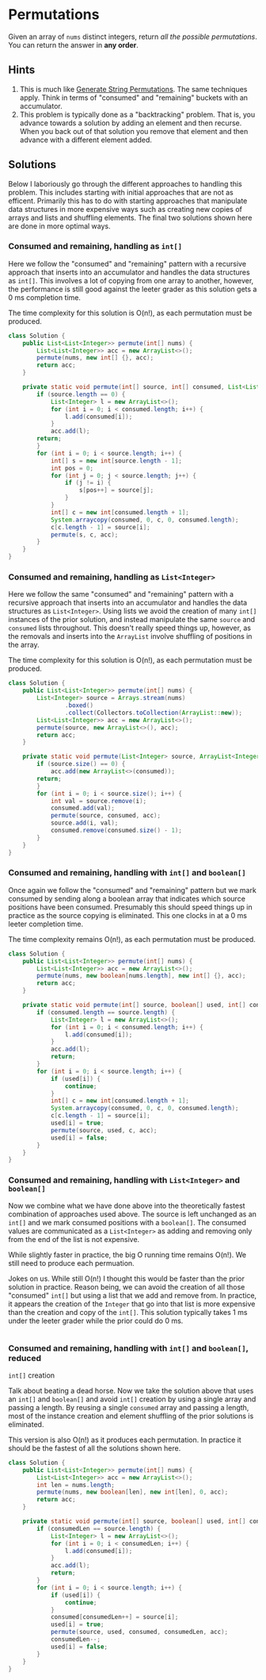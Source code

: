 # Permutations

Given an array of `nums` distinct integers, return *all the possible
permutations*. You can return the answer in **any order**.

## Hints

1. This is much like
   [Generate String Permutations](../generate-string-permutations). The same
   techniques apply. Think in terms of "consumed" and "remaining" buckets
   with an accumulator.
1. This problem is typically done as a "backtracking" problem. That is, you
   advance towards a solution by adding an element and then recurse. When you
   back out of that solution you remove that element and then advance with
   a different element added.

## Solutions

Below I laboriously go through the different approaches to handling this
problem. This includes starting with initial approaches that are not as
efficent. Primarily this has to do with starting approaches that manipulate
data structures in more expensive ways such as creating new copies of arrays
and lists and shuffling elements. The final two solutions shown here are done
in more optimal ways.

### Consumed and remaining, handling as `int[]`

Here we follow the "consumed" and "remaining" pattern with a recursive
approach that inserts into an accumulator and handles the data structures as
`int[]`. This involves a lot of copying from one array to another, however,
the performance is still good against the leeter grader as this solution gets
a 0 ms completion time.

The time complexity for this solution is O(n!), as each permutation must be
produced.

```java
class Solution {
    public List<List<Integer>> permute(int[] nums) {
        List<List<Integer>> acc = new ArrayList<>();
        permute(nums, new int[] {}, acc);
        return acc;
    }

    private static void permute(int[] source, int[] consumed, List<List<Integer>> acc) {
        if (source.length == 0) {
            List<Integer> l = new ArrayList<>();
            for (int i = 0; i < consumed.length; i++) {
                l.add(consumed[i]);
            }
            acc.add(l);
	    return;
        }
        for (int i = 0; i < source.length; i++) {
            int[] s = new int[source.length - 1];
            int pos = 0;
            for (int j = 0; j < source.length; j++) {
                if (j != i) {
                    s[pos++] = source[j];
                }
            }
            int[] c = new int[consumed.length + 1];
            System.arraycopy(consumed, 0, c, 0, consumed.length);
            c[c.length - 1] = source[i];
            permute(s, c, acc);
        }
    }
}
```

### Consumed and remaining, handling as `List<Integer>`

Here we follow the same "consumed" and "remaining" pattern with a recursive
approach that inserts into an accumulator and handles the data structures as
`List<Integer>`. Using lists we avoid the creation of many `int[]` instances
of the prior solution, and instead manipulate the same `source` and `consumed`
lists throughout. This doesn't really speed things up, however, as the
removals and inserts into the `ArrayList` involve shuffling of positions in
the array.

The time complexity for this solution is O(n!), as each permutation must be
produced.

```java
class Solution {
    public List<List<Integer>> permute(int[] nums) {
        List<Integer> source = Arrays.stream(nums)
                .boxed()
                .collect(Collectors.toCollection(ArrayList::new));
        List<List<Integer>> acc = new ArrayList<>();
        permute(source, new ArrayList<>(), acc);
        return acc;
    }

    private static void permute(List<Integer> source, ArrayList<Integer> consumed, List<List<Integer>> acc) {
        if (source.size() == 0) {
            acc.add(new ArrayList<>(consumed));
	    return;
        }
        for (int i = 0; i < source.size(); i++) {
            int val = source.remove(i);
            consumed.add(val);
            permute(source, consumed, acc);
            source.add(i, val);
            consumed.remove(consumed.size() - 1);
        }
    }
}
```

### Consumed and remaining, handling with `int[]` and `boolean[]`

Once again we follow the "consumed" and "remaining" pattern but we mark
consumed by sending along a boolean array that indicates which source
positions have been consumed. Presumably this should speed things up in
practice as the source copying is eliminated. This one clocks in at a 0 ms
leeter completion time.

The time complexity remains O(n!), as each permutation must be produced.

```java
class Solution {
    public List<List<Integer>> permute(int[] nums) {
        List<List<Integer>> acc = new ArrayList<>();
        permute(nums, new boolean[nums.length], new int[] {}, acc);
        return acc;
    }

    private static void permute(int[] source, boolean[] used, int[] consumed, List<List<Integer>> acc) {
        if (consumed.length == source.length) {
            List<Integer> l = new ArrayList<>();
            for (int i = 0; i < consumed.length; i++) {
                l.add(consumed[i]);
            }
            acc.add(l);
            return;
        }
        for (int i = 0; i < source.length; i++) {
            if (used[i]) {
                continue;
            }
            int[] c = new int[consumed.length + 1];
            System.arraycopy(consumed, 0, c, 0, consumed.length);
            c[c.length - 1] = source[i];
            used[i] = true;
            permute(source, used, c, acc);
            used[i] = false;
        }
    }
}
```

### Consumed and remaining, handling with `List<Integer>` and `boolean[]`

Now we combine what we have done above into the theoretically fastest
combination of approaches used above. The source is left unchanged as an
`int[]` and we mark consumed positions with a `boolean[]`. The consumed
values are communicated as a `List<Integer>` as adding and removing only from
the end of the list is not expensive.

While slightly faster in practice, the big O running time remains O(n!). We
still need to produce each permuation.

Jokes on us. While still O(n!) I thought this would be faster than the prior
solution in practice. Reason being, we can avoid the creation of all those
"consumed" `int[]` but using a list that we add and remove from. In practice,
it appears the creation of the `Integer` that go into that list is more
expensive than the creation and copy of the `int[]`. This solution typically
takes 1 ms under the leeter grader while the prior could do 0 ms.

```java
```

### Consumed and remaining, handling with `int[]` and `boolean[]`, reduced
`int[]` creation

Talk about beating a dead horse. Now we take the solution above that uses an
`int[]` and `boolean[]` and avoid `int[]` creation by using a single array and
passing a length. By reusing a single `consumed` array and passing a length,
most of the instance creation and element shuffling of the prior solutions is
eliminated.

This version is also O(n!) as it produces each permutation. In practice it
should be the fastest of all the solutions shown here.

```java
class Solution {
    public List<List<Integer>> permute(int[] nums) {
        List<List<Integer>> acc = new ArrayList<>();
        int len = nums.length;
        permute(nums, new boolean[len], new int[len], 0, acc);
        return acc;
    }

    private static void permute(int[] source, boolean[] used, int[] consumed, int consumedLen, List<List<Integer>> acc) {
        if (consumedLen == source.length) {
            List<Integer> l = new ArrayList<>();
            for (int i = 0; i < consumedLen; i++) {
                l.add(consumed[i]);
            }
            acc.add(l);
            return;
        }
        for (int i = 0; i < source.length; i++) {
            if (used[i]) {
                continue;
            }
            consumed[consumedLen++] = source[i];
            used[i] = true;
            permute(source, used, consumed, consumedLen, acc);
            consumedLen--;
            used[i] = false;
        }
    }
}
```
